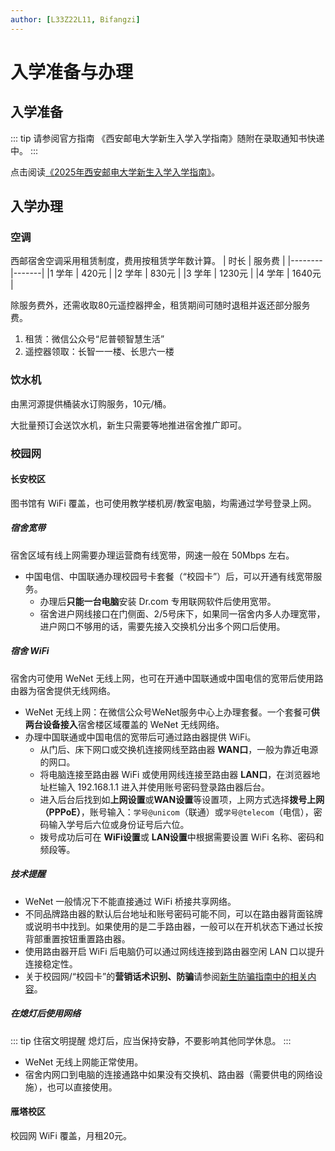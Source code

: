 ```yaml
---
author: [L33Z22L11, Bifangzi]
---
```


# 入学准备与办理

## 入学准备

::: tip 请参阅官方指南
《西安邮电大学新生入学入学指南》随附在录取通知书快递中。
:::

点击阅读[《2025年西安邮电大学新生入学入学指南》](https://zhaosheng.xupt.edu.cn/info/1036/3351.htm)。

## 入学办理

### 空调

西邮宿舍空调采用租赁制度，费用按租赁学年数计算。
|   时长  | 服务费 |
|-------- |-------|
|1 学年   | 420元  |
|2 学年   | 830元  |
|3 学年   | 1230元 |
|4 学年   | 1640元 |

除服务费外，还需收取80元遥控器押金，租赁期间可随时退租并返还部分服务费。
1. 租赁：微信公众号“尼普顿智慧生活”
2. 遥控器领取：长智一一楼、长思六一楼

### 饮水机

由黑河源提供桶装水订购服务，10元/桶。

大批量预订会送饮水机，新生只需要等<Tip tip="推广人员">地推</Tip>进宿舍推广即可。

### 校园网

#### 长安校区

图书馆有 WiFi 覆盖，也可使用教学楼机房/教室电脑，均需通过学号登录上网。

##### 宿舍宽带

宿舍区域有线上网需要办理运营商有线宽带，网速一般在 50Mbps 左右。

- 中国电信、中国联通办理校园号卡套餐（“校园卡”）后，可以开通有线宽带服务。
  - 办理后**只能一台电脑**安装 Dr.com 专用联网软件后使用宽带。
  - 宿舍进户网线接口在门侧面、<Tip tip="这里的网口小概率不可用">2/5号床下</Tip>，如果同一宿舍内多人办理宽带，进户网口不够用的话，需要先接入<Tip tip="需插电使用的网口分线器">交换机</Tip>分出多个网口后使用。

##### 宿舍 WiFi

宿舍内可使用 WeNet 无线上网，也可在开通中国联通或中国电信的宽带后使用路由器为宿舍提供无线网络。

- WeNet 无线上网：在微信公众号<Tip copy>WeNet服务中心</Tip>上办理套餐。一个套餐可**供两台设备接入**宿舍楼区域覆盖的 WeNet 无线网络。
- 办理中国联通或中国电信的宽带后可通过路由器提供 WiFi。
  - 从门后、床下网口或交换机连接网线至路由器 **WAN口**，一般为靠近电源的网口。
  - 将电脑连接至路由器 WiFi 或使用网线连接至路由器 **LAN口**，在浏览器地址栏输入 <Tip tip="见技术提醒">192.168.1.1</Tip> 进入并使用账号密码登录路由器后台。
  - 进入后台后找到如**上网设置**或**WAN设置**等设置项，上网方式选择**拨号上网（PPPoE）**，账号输入：`学号@unicom`（联通）或`学号@telecom`（电信），密码输入学号后六位或身份证号后六位。
  - 拨号成功后可在 **WiFi设置**或 **LAN设置**中根据需要设置 WiFi 名称、密码和频段等。

##### 技术提醒

- WeNet <Tip tip="一般情况下">一般情况下</Tip>不能直接通过 WiFi 桥接共享网络。
- 不同品牌路由器的默认后台地址和账号密码可能不同，可以在路由器背面铭牌或说明书中找到。如果使用的是二手路由器，一般可以在开机状态下通过长按背部重置按钮重置路由器。
- 使用路由器开启 WiFi 后电脑仍可以通过网线连接到路由器空闲 LAN 口以提升连接稳定性。
- 关于校园网/“校园卡”的**营销话术识别、防骗**请参阅[新生防骗指南中的相关内容](/campus/anti-fraud#network-card)。

##### 在熄灯后使用网络

::: tip 住宿文明提醒
熄灯后，应当保持安静，不要影响其他同学休息。
:::

- WeNet 无线上网能正常使用。
- 宿舍内网口到电脑的连接通路中如果没有交换机、路由器（需要供电的网络设施），也可以直接使用。

#### 雁塔校区

校园网 WiFi 覆盖，月租20元。
